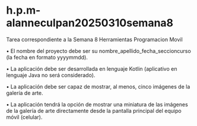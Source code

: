 # h.p.m-alanneculpan20250310semana8
 Tarea correspondiente a la Semana 8 Herramientas Programacion Movil

• El nombre del proyecto debe ser su nombre_apellido_fecha_seccioncurso (la fecha en formato yyyymmdd). 

• La aplicación debe ser desarrollada en lenguaje Kotlin (aplicativo en lenguaje Java no será considerado). 

• La aplicación debe ser capaz de mostrar, al menos, cinco imágenes de la galería de arte. 

• La aplicación tendrá la opción de mostrar una miniatura de las imágenes de la galería de arte directamente desde la pantalla principal del equipo móvil (celular).
